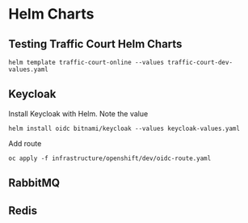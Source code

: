 # Helm Charts

## Testing Traffic Court Helm Charts

`helm template traffic-court-online --values traffic-court-dev-values.yaml`

## Keycloak

Install Keycloak with Helm. Note the value

`helm install oidc bitnami/keycloak --values keycloak-values.yaml`

Add route

`oc apply -f infrastructure/openshift/dev/oidc-route.yaml`

## RabbitMQ

## Redis
